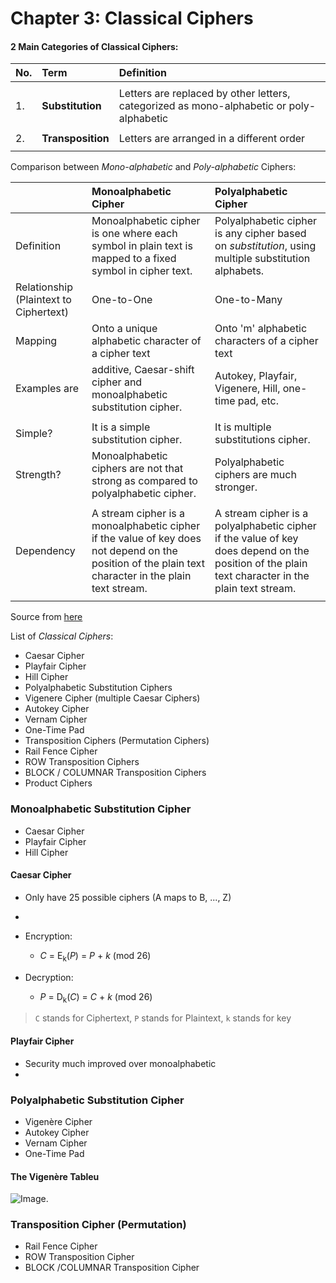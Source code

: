 # Chapter 3: Classical Ciphers

#### 2 Main Categories of Classical Ciphers:

| No. | Term | Definition |
| :--- | :--- | :--- |
|||
| 1. | **Substitution** | Letters are replaced by other letters, categorized as mono-alphabetic or poly-alphabetic |
|||
| 2. | **Transposition** | Letters are arranged in a different order |
|||

Comparison between *Mono-alphabetic* and *Poly-alphabetic* Ciphers:

| | **Monoalphabetic Cipher** | **Polyalphabetic Cipher** |
| :--- | :--- | :--- |
| Definition |Monoalphabetic cipher is one where each symbol in plain text is mapped to a fixed symbol in cipher text. | Polyalphabetic cipher is any cipher based on *substitution*, using multiple substitution alphabets.|
| Relationship (Plaintext to Ciphertext) |One-to-One | One-to-Many |
| Mapping | Onto a unique alphabetic character of a cipher text | Onto 'm' alphabetic characters of a cipher text |
| Examples are | additive, Caesar-shift cipher and monoalphabetic substitution cipher.| Autokey, Playfair, Vigenere, Hill, one-time pad, etc.|
|||
| Simple? | It is a simple substitution cipher. | It is multiple substitutions cipher. |
| Strength? |  Monoalphabetic ciphers are not that strong as compared to polyalphabetic cipher. | Polyalphabetic ciphers are much stronger. |
|||
| Dependency | A stream cipher is a monoalphabetic cipher if the value of key does not depend on the position of the plain text character in the plain text stream. | A stream cipher is a polyalphabetic cipher if the value of key does depend on the position of the plain text character in the plain text stream. |
|||

Source from [here](https://www.geeksforgeeks.org/difference-between-monoalphabetic-cipher-and-polyalphabetic-cipher/#:~:text=Monoalphabetic%20cipher%20is%20one%20where,substitution%2C%20using%20multiple%20substitution%20alphabets.&text=The%20relationship%20between%20a%20character,is%20one%2Dto%2Done.)
 
List of *Classical Ciphers*:

+ Caesar Cipher
+ Playfair Cipher
+ Hill Cipher
+ Polyalphabetic Substitution Ciphers
+ Vigenere Cipher (multiple Caesar Ciphers)
+ Autokey Cipher
+ Vernam Cipher
+ One-Time Pad
+ Transposition Ciphers (Permutation Ciphers)
+ Rail Fence Cipher
+ ROW Transposition Ciphers
+ BLOCK / COLUMNAR Transposition Ciphers
+ Product Ciphers

### Monoalphabetic Substitution Cipher
+ Caesar Cipher
+ Playfair Cipher
+ Hill Cipher


#### Caesar Cipher
+ Only have 25 possible ciphers (A maps to B, ..., Z)
+ 
+ Encryption:
	+ *C* = E<sub>k</sub>(*P*) = *P* + *k* (mod 26)

+ Decryption:
	+ *P* = D<sub>k</sub>(*C*) = *C* + *k* (mod 26)

> `C` stands for Ciphertext, `P` stands for Plaintext, `k` stands for key

#### Playfair Cipher
+ Security much improved over monoalphabetic
+

### Polyalphabetic Substitution Cipher
+ Vigenère Cipher
+ Autokey Cipher
+ Vernam Cipher
+ One-Time Pad


#### The Vigenère Tableu

![Image.](https://pages.mtu.edu/~shene/NSF-4/Tutorial/VIG/FIG-VIG-Table.jpg)


### Transposition Cipher (Permutation)
+ Rail Fence Cipher
+ ROW Transposition Cipher
+ BLOCK /COLUMNAR Transposition Cipher